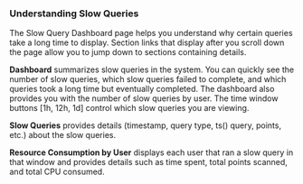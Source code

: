 ### Understanding Slow Queries

The Slow Query Dashboard page helps you understand why certain queries take a long time to display. Section links that display after you scroll down the page allow you to jump down to sections containing details.

**Dashboard** summarizes slow queries in the system. You can quickly see the number of slow queries, which slow queries failed to complete, and which queries took a long time but eventually completed. The dashboard also provides you with the number of slow queries by user. The time window buttons [1h, 12h, 1d] control which slow queries you are viewing. 

**Slow Queries** provides details (timestamp, query type, ts() query, points, etc.) about the slow queries.

**Resource Consumption by User** displays each user that ran a slow query in that window and provides details such as time spent, total points scanned, and total CPU consumed.
